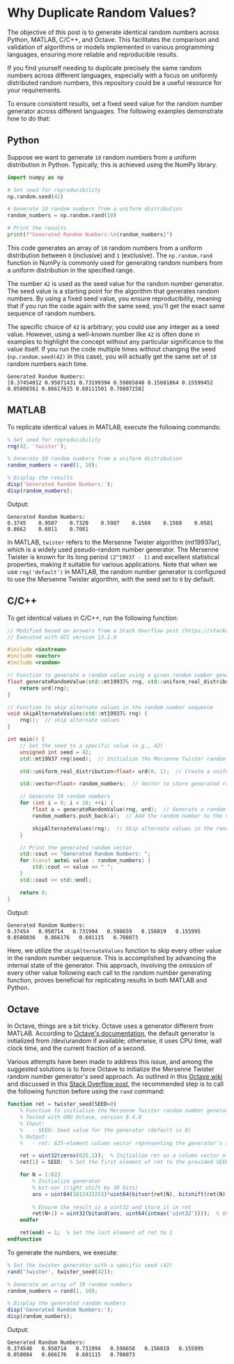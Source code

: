 # Why Duplicate Random Values?
The objective of this post is to generate identical random numbers across Python, MATLAB, C/C++, and Octave. This facilitates the comparison and validation of algorithms or models implemented in various programming languages, ensuring more reliable and reproducible results.

If you find yourself needing to duplicate precisely the same random numbers across different languages, especially with a focus on uniformly distributed random numbers, this repository could be a useful resource for your requirements.

To ensure consistent results, set a fixed seed value for the random number generator across different languages. The following examples demonstrate how to do that:

## Python

Suppose we want to generate ```10``` random numbers from a uniform distribution in Python. Typically, this is achieved using the NumPy library.

```python
import numpy as np

# Set seed for reproducibility
np.random.seed(42)

# Generate 10 random numbers from a uniform distribution
random_numbers = np.random.rand(10)

# Print the results
print(f"Generated Random Numbers:\n{random_numbers}")
```
This code generates an array of ``10`` random numbers from a uniform distribution between ``0`` (inclusive) and ``1`` (exclusive). The ``np.random.rand`` function in NumPy is commonly used for generating random numbers from a uniform distribution in the specified range. 

The number ``42`` is used as the seed value for the random number generator. The seed value is a starting point for the algorithm that generates random numbers. By using a fixed seed value, you ensure reproducibility, meaning that if you run the code again with the same seed, you'll get the exact same sequence of random numbers.

The specific choice of ``42`` is arbitrary; you could use any integer as a seed value. However, using a well-known number like ``42`` is often done in examples to highlight the concept without any particular significance to the value itself. If you run the code multiple times without changing the seed (``np.random.seed(42)`` in this case), you will actually get the same set of ``10`` random numbers each time. 

```
Generated Random Numbers:
[0.37454012 0.95071431 0.73199394 0.59865848 0.15601864 0.15599452 0.05808361 0.86617615 0.60111501 0.70807258]
````

## MATLAB
To replicate identical values in MATLAB, execute the following commands:

```Matlab
% Set seed for reproducibility
rng(42, 'twister');

% Generate 10 random numbers from a uniform distribution
random_numbers = rand(1, 10);

% Display the results
disp('Generated Random Numbers:');
disp(random_numbers);
```

Output: 
```
Generated Random Numbers:
0.3745    0.9507    0.7320    0.5987    0.1560    0.1560    0.0581    0.8662    0.6011    0.7081
````

In MATLAB, ``twister`` refers to the Mersenne Twister algorithm (mt19937ar), which is a widely used pseudo-random number generator. The Mersenne Twister is known for its long period ``(2^19937 - 1)`` and excellent statistical properties, making it suitable for various applications. Note that when we use ``rng('default')`` in MATLAB, the random number generator is configured to use the Mersenne Twister algorithm, with the seed set to ``0`` by default.

## C/C++
To get identical values in C/C++, run the following function:

```C++
// Modified based on answers from a Stack Overflow post (https://stackoverflow.com/questions/24199376/matlab-rand-and-c-rand)
// Executed with GCC version 13.2.0

#include <iostream>
#include <vector>
#include <random>

// Function to generate a random value using a given random number generator and distribution
float generateRandomValue(std::mt19937& rng, std::uniform_real_distribution<float>& urd) {
    return urd(rng);
}

// Function to skip alternate values in the random number sequence
void skipAlternateValues(std::mt19937& rng) {
    rng();  // skip alternate values
}

int main() {
    // Set the seed to a specific value (e.g., 42)
    unsigned int seed = 42;
    std::mt19937 rng(seed);  // Initialize the Mersenne Twister random number generator with the specified seed

    std::uniform_real_distribution<float> urd(0, 1);  // Create a uniform real distribution between 0 and 1

    std::vector<float> random_numbers;  // Vector to store generated random numbers

    // Generate 10 random numbers
    for (int i = 0; i < 10; ++i) {
        float a = generateRandomValue(rng, urd);  // Generate a random number
        random_numbers.push_back(a);  // Add the random number to the vector

        skipAlternateValues(rng);  // Skip alternate values in the random number sequence
    }

    // Print the generated random vector
    std::cout << "Generated Random Numbers: ";
    for (const auto& value : random_numbers) {
        std::cout << value << " ";
    }
    std::cout << std::endl;

    return 0;
}

```
Output:
```
Generated Random Numbers:
0.37454   0.950714   0.731994   0.598659   0.156019   0.155995   0.0580836   0.866176   0.601115   0.708073
```
Here, we utilize the ``skipAlternateValues`` function to skip every other value in the random number sequence. This is accomplished by advancing the internal state of the generator. This approach, involving the omission of every other value following each call to the random number generating function, proves beneficial for replicating results in both MATLAB and Python.

## Octave
In Octave, things are a bit tricky. Octave uses a generator different from MATLAB. According to [Octave's documentation](https://octave.sourceforge.io/octave/function/rand.html), the default generator is initialized from /dev/urandom if available; otherwise, it uses CPU time, wall clock time, and the current fraction of a second.

Various attempts have been made to address this issue, and among the suggested solutions is to force Octave to initialize the Mersenne Twister random number generator's seed approach. As outlined in this [Octave wiki](https://wiki.octave.org/User:Markuman) and discussed in this [Stack Overflow post](https://stackoverflow.com/questions/71845642/rngdefault-for-rand-function-in-matlab-vs-octave), the recommended step is to call the following function before using the ``rand`` command: 

```Octave
function ret = twister_seed(SEED=0)
    % Function to initialize the Mersenne Twister random number generator seed
    % Tested with GNU Octave, version 8.4.0
    % Input:
    %   - SEED: Seed value for the generator (default is 0)
    % Output:
    %   - ret: 625-element column vector representing the generator's state

    ret = uint32(zeros(625,1));  % Initialize ret as a column vector of 625 zeros
    ret(1) = SEED;  % Set the first element of ret to the provided SEED value

    for N = 1:623
        % Initialize generator
        % bit-xor (right shift by 30 bits)
        ans = uint64(1812433253)*uint64(bitxor(ret(N), bitshift(ret(N), -30))) + N;
        
        % Ensure the result is a uint32 and store it in ret
        ret(N+1) = uint32(bitand(ans, uint64(intmax('uint32'))));  % Untempered numbers
    endfor

    ret(end) = 1;  % Set the last element of ret to 1
endfunction

```
To generate the numbers, we execute:

```Octave
% Set the twister generator with a specific seed (42)
rand('twister', twister_seed(42));

% Generate an array of 10 random numbers
random_numbers = rand(1, 10);

% Display the generated random numbers
disp('Generated Random Numbers:');
disp(random_numbers);
```
Output:
```
Generated Random Numbers:
0.374540   0.950714   0.731994   0.598658   0.156019   0.155995   0.058084   0.866176   0.601115   0.708073
```







